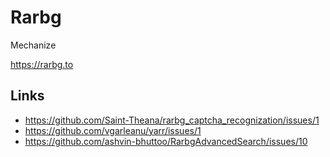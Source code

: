# Rarbg

Mechanize

https://rarbg.to

## Links

- <https://github.com/Saint-Theana/rarbg_captcha_recognization/issues/1>
- <https://github.com/vgarleanu/yarr/issues/1>
- https://github.com/ashvin-bhuttoo/RarbgAdvancedSearch/issues/10
